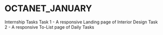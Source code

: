 # OCTANET_JANUARY
Internship Tasks
Task 1 - A responsive Landing page of Interior Design
Task 2 - A responsive To-List page of Daily Tasks

